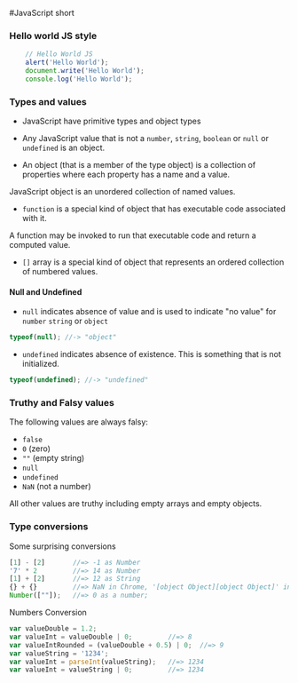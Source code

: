 #JavaScript short

### Hello world JS style

```javascript
    // Hello World JS
    alert('Hello World');
    document.write('Hello World');
    console.log('Hello World');
```
### Types and values

* JavaScript have primitive types and object types

* Any JavaScript value that is not a `number`, `string`, `boolean` or `null` or `undefined` is an object.

* An object (that is a member of the type object) is a collection of properties where each property has a name and a value.

JavaScript object is an unordered collection of named values.
* `function` is a special kind of object that has executable code associated with it.

A function may be invoked to run that executable code and return a computed value.
* `[]` array is a special kind of object that represents an ordered collection of numbered values.

#### Null and Undefined

* `null` indicates absence of value and is used to indicate "no value" for `number` `string` or `object`

```javascript
typeof(null); //-> "object"
```
* `undefined` indicates absence of existence. This is something that is not initialized.

```javascript
typeof(undefined); //-> "undefined"
```

### Truthy and Falsy values

The following values are always falsy:

* `false`
* `0` (zero)
* `""` (empty string)
* `null`
* `undefined`
* `NaN` (not a number)

All other values are truthy including empty arrays and empty objects.


### Type conversions

Some surprising conversions

```javascript
[1] - [2]       //=> -1 as Number
'7' * 2         //=> 14 as Number
[1] + [2]       //=> 12 as String
{} + {}         //=> NaN in Chrome, '[object Object][object Object]' in node.js
Number([""]);   //=> 0 as a number;
```

Numbers Conversion

```javascript
var valueDouble = 1.2;
var valueInt = valueDouble | 0;         //=> 8
var valueIntRounded = (valueDouble + 0.5) | 0;  //=> 9
var valueString = '1234';
var valueInt = parseInt(valueString);   //=> 1234
var valueInt = valueString | 0;         //=> 1234
```